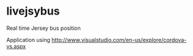 livejsybus
==========

Real time Jersey bus position 

Application using http://www.visualstudio.com/en-us/explore/cordova-vs.aspx
